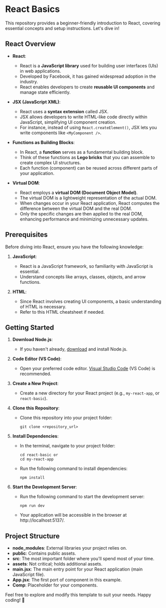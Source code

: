 
# React Basics

This repository provides a beginner-friendly introduction to React, covering essential concepts and setup instructions. Let's dive in!

## React Overview

- **React**:
    - React is a **JavaScript library** used for building user interfaces (UIs) in web applications.
    - Developed by Facebook, it has gained widespread adoption in the industry.
    - React enables developers to create **reusable UI components** and manage state efficiently.

- **JSX (JavaScript XML)**:
    - React uses a **syntax extension** called JSX.
    - JSX allows developers to write HTML-like code directly within JavaScript, simplifying UI component creation.
    - For instance, instead of using `React.createElement()`, JSX lets you write components like `<MyComponent />`.

- **Functions as Building Blocks**:
    - In React, a **function** serves as a fundamental building block.
    - Think of these functions as **Lego bricks** that you can assemble to create complex UI structures.
    - Each function (component) can be reused across different parts of your application.

- **Virtual DOM**:
    - React employs a **virtual DOM (Document Object Model)**.
    - The virtual DOM is a lightweight representation of the actual DOM.
    - When changes occur in your React application, React computes the difference between the virtual DOM and the real DOM.
    - Only the specific changes are then applied to the real DOM, enhancing performance and minimizing unnecessary updates.

## Prerequisites

Before diving into React, ensure you have the following knowledge:

1. **JavaScript**:
    - React is a JavaScript framework, so familiarity with JavaScript is essential.
    - Understand concepts like arrays, classes, objects, and arrow functions.

2. **HTML**:
    - Since React involves creating UI components, a basic understanding of HTML is necessary.
    - Refer to this HTML cheatsheet if needed.

## Getting Started

1. **Download Node.js**:
    - If you haven't already, [download](https://nodejs.org/en/download) and install Node.js.

2. **Code Editor (VS Code)**:
    - Open your preferred code editor. [Visual Studio Code](https://code.visualstudio.com/download) (VS Code) is recommended.

3. **Create a New Project**:
    - Create a new directory for your React project (e.g., `my-react-app`, or `react-basic`).

4. **Clone this Repository**:
    - Clone this repository into your project folder:
      ```
      git clone <repository_url>
      ```

5. **Install Dependencies**:
    - In the terminal, navigate to your project folder:
      ```
      cd react-basic or 
      cd my-react-app
      ```
    - Run the following command to install dependencies:
      ```
      npm install
      ```

6. **Start the Development Server**:
    - Run the following command to start the development server:
      ```
      npm run dev
      ```
    - Your application will be accessible in the browser at http://localhost:5137/.


## Project Structure

- **node_modules**: External libraries your project relies on.
- **public**: Contains public assets.
- **src**: The most important folder where you'll spend most of your time.
- **assets**: Not critical; holds additional assets.
- **main.jsx**: The main entry point for your React application (main JavaScript file).
- **App.jsx**: The first port of component in this example.
- **Comp**: Placeholder for your components.

Feel free to explore and modify this template to suit your needs. Happy coding! 🚀
